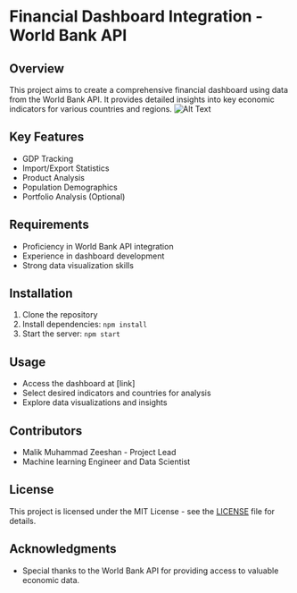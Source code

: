# Financial Dashboard Integration - World Bank API

## Overview
This project aims to create a comprehensive financial dashboard using data from the World Bank API. It provides detailed insights into key economic indicators for various countries and regions.
![Alt Text](./images/myimage.png)

## Key Features
- GDP Tracking
- Import/Export Statistics
- Product Analysis
- Population Demographics
- Portfolio Analysis (Optional)

## Requirements
- Proficiency in World Bank API integration
- Experience in dashboard development
- Strong data visualization skills

## Installation
1. Clone the repository
2. Install dependencies: `npm install`
3. Start the server: `npm start`

## Usage
- Access the dashboard at [link]
- Select desired indicators and countries for analysis
- Explore data visualizations and insights

## Contributors
- Malik Muhammad Zeeshan  - Project Lead
- Machine learning Engineer and Data Scientist


## License
This project is licensed under the MIT License - see the [LICENSE](LICENSE) file for details.

## Acknowledgments
- Special thanks to the World Bank API for providing access to valuable economic data.

